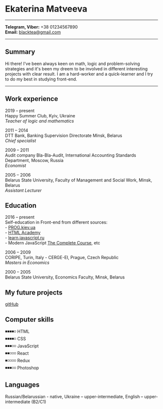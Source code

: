 # Ekaterina Matveeva #
---

**Telegram, Viber:** +38 01234567890<br>
**Email:** blacktea@gmail.com

---
## Summary ##
Hi there! I've been always keen on math, logic and problem-solving strategies and it's been my dreem to be involved in different interesting projects with clear result. I am a hard-worker and a quick-learner and I try to do my best in studying front-end.

---

## Work experience ##

2019 – present<br>
Happy Summer Club, Kyiv, Ukraine<br>
*Teacher of logic and mathematics*

2011 – 2014<br>
DTT Bank, Banking Supervision Directorate Minsk, Belarus<br>
*Chief specialist*

2009 – 2011<br>
Audit company Bla-Bla-Audit, International Accounting Standards Department, Moscow, Russia<br>
*Economist*

2005 – 2006<br>
Belarus State University, Faculty of Management and Social Work, Minsk, Belarus<br>
*Assistant Lecturer*


## Education ## 

2016 – present<br>
Self-education in Front-end from different sources:<br> - [PROG.kiev.ua](https://prog.kiev.ua/)<br> - [HTML Academy](https://htmlacademy.ru/)<br> - [learn.javascript.ru](https://learn.javascript.ru/)<br> - Modern JavaScript [The Complete Course](https://www.udemy.com/course/modern-javascript-the-complete-course-build-10-projects/), etc

2006 – 2009<br>
CORIPE, Turin, Italy - CERGE-EI, Prague, Czech Republic<br>
*Masters in Economics*

2000 – 2005<br>
Belarus State University, Economics Faculty, Minsk, Belarus

## My future projects ##
[gitHub](https://github.com/visionmedia/page.js?files=1)

## Computer skills ##
◾◾◾◾◽ HTML  
◾◾◾◾◽ CSS  
◾◾◾◽◽ JavaScript  
◾◾◽◽◽ React  
◾◽◽◽◽ Redux  
◾◾◾◽◽ Photoshop  

## Languages ##
Russian/Belarussian - native, Ukraine – upper-intermediate, English – upper-intermediate (B2/C1)











